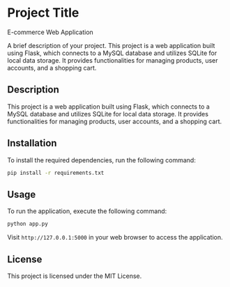 # Project Title
E-commerce Web Application

A brief description of your project.
This project is a web application built using Flask, which connects to a MySQL database and utilizes SQLite for local data storage. It provides functionalities for managing products, user accounts, and a shopping cart.

## Description

This project is a web application built using Flask, which connects to a MySQL database and utilizes SQLite for local data storage. It provides functionalities for managing products, user accounts, and a shopping cart.

## Installation

To install the required dependencies, run the following command:

```bash
pip install -r requirements.txt
```

## Usage

To run the application, execute the following command:

```bash
python app.py
```

Visit `http://127.0.0.1:5000` in your web browser to access the application.

## License

This project is licensed under the MIT License.
